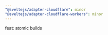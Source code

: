 ```yaml
---
"@sveltejs/adapter-cloudflare": minor
"@sveltejs/adapter-cloudflare-workers": minor
---
```


feat: atomic builds
